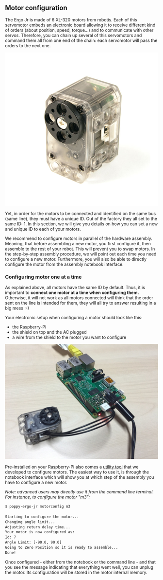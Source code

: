 ## Motor configuration

The Ergo Jr is made of 6 XL-320 motors from robotis. Each of this servomotor embeds an electronic board allowing it to receive different kind of orders (about position, speed, torque...) and to communicate with other servos. Therefore, you can chain up several of this servomotors and command them all from one end of the chain: each servomotor will pass the orders to the next one.

![XL-320](../img/ergo-jr/assembly/xl_320.jpg)

Yet, in order for the motors to be connected and identified on the same bus (same line), they must have a unique ID. Out of the factory they all set to the same ID: 1. In this section, we will give you details on how you can set a new and unique ID to each of your motors.

We recommend to configure motors in parallel of the hardware assembly. Meaning, that before assembling a new motor, you first configure it, then assemble to the rest of your robot. This will prevent you to swap motors. In the step-by-step assembly procedure, we will point out each time you need to configure a new motor. Furthermore, you will also be able to directly configure the motor from the assembly notebook interface.

<!-- TODO: image notebook d'assembly -->

### Configuring motor one at a time

As explained above, all motors have the same ID by default. Thus, it is important to **connect one motor at a time when configuring them.** Otherwise, it will not work as all motors connected will think that the order sent on the line is intended for them, they will all try to answer resulting in a big mess :-)

Your electronic setup when configuring a motor should look like this:
* the Raspberry-Pi
* the shield on top and the AC plugged
* a wire from the shield to the motor you want to configure

![XL-320 configuration](../img/ergo-jr/motorconfig.jpg)

Pre-installed on your Raspberry-Pi also comes a [utility tool](https://gist.github.com/pierre-rouanet/ab79debfffd12cdb0095) that we developed to configure motors. The easiest way to use it, is through the notebook interface which will show you at which step of the assembly you have to configure a new motor.

<!-- TODO: image du notebook  -->

*Note: advanced users may directly use it from the command line terminal. For instance, to configure the motor "m3":*
```bash
$ poppy-ergo-jr motorconfig m3

Starting to configure the motor...
Changing angle limit...
Adjusting return delay time...
Your motor is now configured as:
Id: 7
Angle Limit: [-90.0, 90.0]
Going to Zero Position so it is ready to assemble...
Done!
```

Once configured - either from the notebook or the command line - and that you see the message indicating that everything went well, you can unplug the motor. Its configuration will be stored in the motor internal memory.
